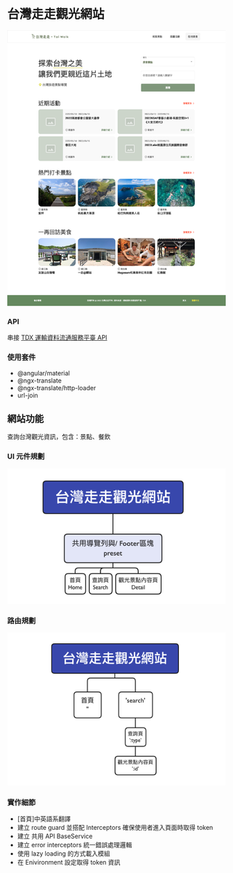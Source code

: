 # 台灣走走觀光網站

![台灣走走觀光網站](https://github.com/miahsuwork/angular-tdx/blob/master/src/assets/images/introduce/project1.png)

### API

串接 [TDX 運輸資料流通服務平臺 API](https://tdx.transportdata.tw/)

### 使用套件

- @angular/material
- @ngx-translate
- @ngx-translate/http-loader
- url-join

## 網站功能

查詢台灣觀光資訊，包含：景點、餐飲

### UI 元件規劃

![UI 元件規劃](https://github.com/miahsuwork/angular-tdx/blob/master/src/assets/images/introduce/ui-component.png)

### 路由規劃

![UI 元件規劃](https://github.com/miahsuwork/angular-tdx/blob/master/src/assets/images/introduce/router.png)

### 實作細節

- [首頁]中英語系翻譯
- 建立 route guard 並搭配 Interceptors 確保使用者進入頁面時取得 token
- 建立 共用 API BaseService
- 建立 error interceptors 統一錯誤處理邏輯
- 使用 lazy loading 的方式載入模組
- 在 Enivironment 設定取得 token 資訊
